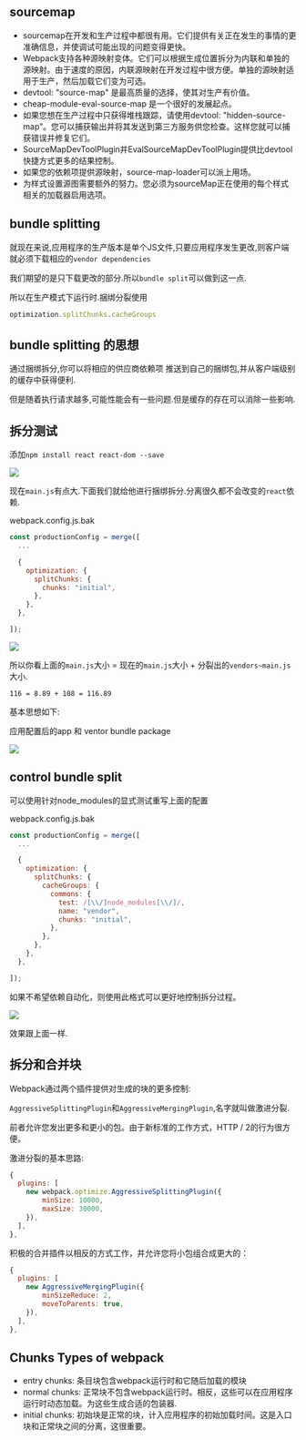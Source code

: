 ## sourcemap

- sourcemap在开发和生产过程中都很有用。它们提供有关正在发生的事情的更准确信息，并使调试可能出现的问题变得更快。
- Webpack支持各种源映射变体。它们可以根据生成位置拆分为内联和单独的源映射。由于速度的原因，内联源映射在开发过程中很方便。单独的源映射适用于生产，然后加载它们变为可选。
- devtool: "source-map" 是最高质量的选择，使其对生产有价值。
- cheap-module-eval-source-map 是一个很好的发展起点。
- 如果您想在生产过程中只获得堆栈跟踪，请使用devtool: "hidden-source-map"。您可以捕获输出并将其发送到第三方服务供您检查。这样您就可以捕获错误并修复它们。
- SourceMapDevToolPlugin并EvalSourceMapDevToolPlugin提供比devtool快捷方式更多的结果控制。
- 如果您的依赖项提供源映射，source-map-loader可以派上用场。
- 为样式设置源图需要额外的努力。您必须为sourceMap正在使用的每个样式相关的加载器启用选项。

## bundle splitting

就现在来说,应用程序的生产版本是单个JS文件,只要应用程序发生更改,则客户端就必须下载相应的`vendor dependencies`

我们期望的是只下载更改的部分.所以`bundle split`可以做到这一点.

所以在生产模式下运行时.捆绑分裂使用
```js
optimization.splitChunks.cacheGroups
```

## bundle splitting 的思想

通过捆绑拆分,你可以将相应的供应商依赖项 推送到自己的捆绑包,并从客户端级别的缓存中获得便利.

但是随着执行请求越多,可能性能会有一些问题.但是缓存的存在可以消除一些影响.

## 拆分测试

添加`npm install react react-dom --save`

![](https://upload-images.jianshu.io/upload_images/7505161-c6f0d6a99a728d26.png?imageMogr2/auto-orient/strip%7CimageView2/2/w/1240)

现在`main.js`有点大.下面我们就给他进行捆绑拆分.分离很久都不会改变的`react`依赖.

webpack.config.js.bak

```js
const productionConfig = merge([
  ...

  {
    optimization: {
      splitChunks: {
        chunks: "initial",
      },
    },
  },

]);
```
![](https://upload-images.jianshu.io/upload_images/7505161-9c9e441b7a2f3b41.png?imageMogr2/auto-orient/strip%7CimageView2/2/w/1240)

所以你看上面的`main.js`大小 = 现在的`main.js`大小 + 分裂出的`vendors~main.js`大小.

`116 = 8.89 + 108 = 116.89`

基本思想如下:

应用配置后的app 和 ventor bundle package 

![](https://survivejs.com/cc11f7e53c579fff28de1b3ed5b9f53a.png)

## control bundle split

可以使用针对node_modules的显式测试重写上面的配置

webpack.config.js.bak
```js
const productionConfig = merge([
  ...

  {
    optimization: {
      splitChunks: {
        cacheGroups: {
          commons: {
            test: /[\\/]node_modules[\\/]/,
            name: "vendor",
            chunks: "initial",
          },
        },
      },
    },
  },

]);
```

如果不希望依赖自动化，则使用此格式可以更好地控制拆分过程。

![](https://upload-images.jianshu.io/upload_images/7505161-7bc98ebc0f740c62.png?imageMogr2/auto-orient/strip%7CimageView2/2/w/1240)

效果跟上面一样.

## 拆分和合并块

Webpack通过两个插件提供对生成的块的更多控制:

`AggressiveSplittingPlugin`和`AggressiveMergingPlugin`,名字就叫做激进分裂.

前者允许您发出更多和更小的包。由于新标准的工作方式，HTTP / 2的行为很方便。

激进分裂的基本思路:

```js
{
  plugins: [
    new webpack.optimize.AggressiveSplittingPlugin({
        minSize: 10000,
        maxSize: 30000,
    }),
  ],
},
```
积极的合并插件以相反的方式工作，并允许您将小包组合成更大的：

```js
{
  plugins: [
    new AggressiveMergingPlugin({
        minSizeReduce: 2,
        moveToParents: true,
    }),
  ],
},
```
## Chunks Types of webpack 

- entry chunks: 条目块包含webpack运行时和它随后加载的模块
- normal chunks: 正常块不包含webpack运行时。相反，这些可以在应用程序运行时动态加载。为这些生成合适的包装器.
- initial chunks: 初始块是正常的块，计入应用程序的初始加载时间。这是入口块和正常块之间的分离，这很重要。
